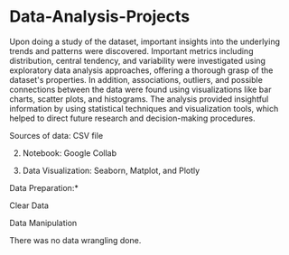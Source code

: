 # Data-Analysis-Projects

Upon doing a study of the dataset, important insights into the underlying trends and patterns were discovered. Important metrics including distribution, 
central tendency, and variability were investigated using exploratory data analysis approaches, offering a thorough grasp of the dataset's properties.
In addition, associations, outliers, and possible connections between the data were found using visualizations like bar charts, scatter plots, and histograms. 
The analysis provided insightful information by using statistical techniques and visualization tools, which helped to direct future research and decision-making procedures.

Sources of data: CSV file


2. Notebook: Google Collab

3. Data Visualization: Seaborn, Matplot, and Plotly

Data Preparation:*

Clear Data

Data Manipulation

There was no data wrangling done.
